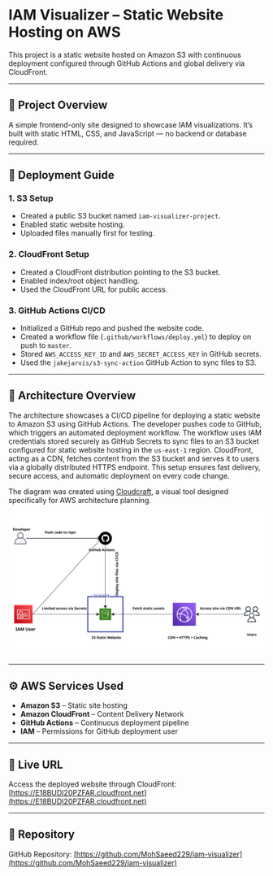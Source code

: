 # IAM Visualizer – Static Website Hosting on AWS

This project is a static website hosted on Amazon S3 with continuous deployment configured through GitHub Actions and global delivery via CloudFront.

---

## 🌟 Project Overview

A simple frontend-only site designed to showcase IAM visualizations. It’s built with static HTML, CSS, and JavaScript — no backend or database required.

---

## 🚀 Deployment Guide

### 1. S3 Setup
- Created a public S3 bucket named `iam-visualizer-project`.
- Enabled static website hosting.
- Uploaded files manually first for testing.

### 2. CloudFront Setup
- Created a CloudFront distribution pointing to the S3 bucket.
- Enabled index/root object handling.
- Used the CloudFront URL for public access.

### 3. GitHub Actions CI/CD
- Initialized a GitHub repo and pushed the website code.
- Created a workflow file (`.github/workflows/deploy.yml`) to deploy on push to `master`.
- Stored `AWS_ACCESS_KEY_ID` and `AWS_SECRET_ACCESS_KEY` in GitHub secrets.
- Used the `jakejarvis/s3-sync-action` GitHub Action to sync files to S3.

---

## 🧠 Architecture Overview

The architecture showcases a CI/CD pipeline for deploying a static website to Amazon S3 using GitHub Actions. The developer pushes code to GitHub, which triggers an automated deployment workflow. The workflow uses IAM credentials stored securely as GitHub Secrets to sync files to an S3 bucket configured for static website hosting in the `us-east-1` region. CloudFront, acting as a CDN, fetches content from the S3 bucket and serves it to users via a globally distributed HTTPS endpoint. This setup ensures fast delivery, secure access, and automatic deployment on every code change.

The diagram was created using [Cloudcraft](https://www.cloudcraft.co/), a visual tool designed specifically for AWS architecture planning.

![Architecture Diagram](assets/Capstone%20Project%20Architecture.png)

---

## ⚙️ AWS Services Used

- **Amazon S3** – Static site hosting  
- **Amazon CloudFront** – Content Delivery Network  
- **GitHub Actions** – Continuous deployment pipeline  
- **IAM** – Permissions for GitHub deployment user  

---

## 🔗 Live URL

Access the deployed website through CloudFront:  
[https://E18BUDI20PZFAR.cloudfront.net](https://E18BUDI20PZFAR.cloudfront.net)

---

## 📁 Repository

GitHub Repository: [https://github.com/MohSaeed229/iam-visualizer](https://github.com/MohSaeed229/iam-visualizer)
